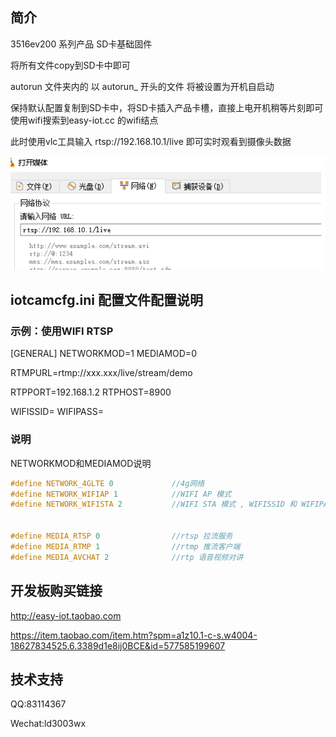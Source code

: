 



## 简介

3516ev200 系列产品 SD卡基础固件

将所有文件copy到SD卡中即可

autorun 文件夹内的 以 autorun_ 开头的文件 将被设置为开机自启动

保持默认配置复制到SD卡中，将SD卡插入产品卡槽，直接上电开机稍等片刻即可使用wifi搜索到easy-iot.cc 的wifi结点

此时使用vlc工具输入 rtsp://192.168.10.1/live 即可实时观看到摄像头数据

![image-20200802182904446](README.assets\image-20200802182904446.png)

## iotcamcfg.ini 配置文件配置说明



### 示例：使用WIFI RTSP

[GENERAL]
NETWORKMOD=1
MEDIAMOD=0

RTMPURL=rtmp://xxx.xxx/live/stream/demo

RTPPORT=192.168.1.2
RTPHOST=8900

WIFISSID=
WIFIPASS=



### 说明

NETWORKMOD和MEDIAMOD说明

```c
#define NETWORK_4GLTE 0				//4g网络
#define NETWORK_WIFIAP 1			//WIFI AP 模式
#define NETWORK_WIFISTA 2			//WIFI STA 模式 , WIFISSID 和 WIFIPASS 为目标路由器的配置信息


#define MEDIA_RTSP 0				//rtsp 拉流服务
#define MEDIA_RTMP 1				//rtmp 推流客户端
#define MEDIA_AVCHAT 2				//rtp 语音视频对讲
```

## 开发板购买链接

http://easy-iot.taobao.com

https://item.taobao.com/item.htm?spm=a1z10.1-c-s.w4004-18627834525.6.3389d1e8ij0BCE&id=577585199607

## 技术支持

QQ:83114367

Wechat:ld3003wx